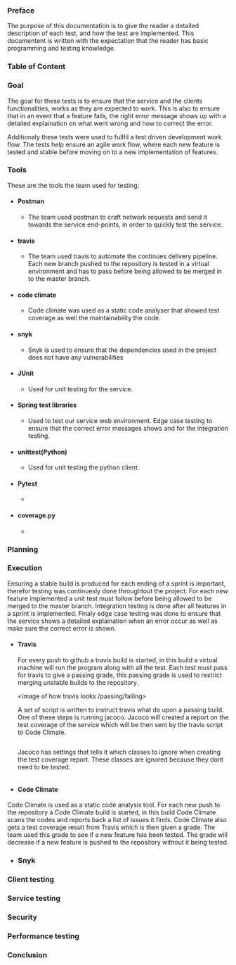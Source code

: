 ### Preface
The purpose of this documentation is to give the reader a detailed description of each test, and how the test are implemented. This documentent is written with the expectation that the reader has basic programming and testing knowledge.

### Table of Content


### Goal
The goal for these tests is to ensure that the service and the clients functionalities, works as they are expected to work. This is also to ensure that in an event that a feature fails, the right error message shows up with a detailed explaination on what went wrong and how to correct the error.

Additionaly these tests were used to fullfil a test driven development work flow. The tests help ensure an agile work flow, where each new feature is tested and stable before moving on to a new implementation of features.

### Tools
These are the tools the team used for testing:
  - #### Postman
    - The team used postman to craft network requests and send it towards the service end-points, in order to quickly test the service.
   
  - #### travis 
    - The team used travis to automate the continues delivery pipeline. Each new branch pushed to the repository is tested in a virtual environment and has to pass before being allowed to be merged in to the master branch.
  
  - #### code climate 
    - Code climate was used as a static code analyser that showed test coverage as well the maintainability the code.
    
  - #### snyk
    - Snyk is used to ensure that the dependencies used in the project does not have any vulnerabilities
    
  - #### JUnit
    - Used for unit testing for the service.
    
  - #### Spring test libraries
    - Used to test our service web environment. Edge case testing to ensure that the correct error messages shows and for the integration testing.
    
  - #### unittest(Python)
    - Used for unit testing the python client.
    
  - #### Pytest
    - 
    
  - #### coverage.py
    - 
  
### Planning

### Execution
Ensuring a stable build is produced for each ending of a sprint is important, therefor testing was continuesly done throughtout the project. For each new feature implemented a unit test must follow before being allowed to be merged to the master branch. Integration testing is done after all features in a sprint is implemented. Finaly edge case testing was done to ensure that the service shows a detailed explaination when an error occur as well as make sure the correct error is shown.

- #### Travis
  For every push to github a travis build is started, in this build a virtual machine will run the program along with all the test. Each test must pass for travis to give a passing grade, this passing grade is used to restrict merging unstable builds to the repository.
  
  <image of how travis looks /passing/failing>
  
  A set of script is written to instruct travis what do upon a passing build. One of these steps is running jacoco. Jacoco will created a report on the test coverage of the service which will be then sent by the travis script to Code Climate.
  
  <image of travis scripts>
  
  Jacoco has settings that tells it which classes to ignore when creating the test coverage report. These classes are ignored because they dont need to be tested.
  
  <image of jacoco settings>
  
  
  
- #### Code Climate
 Code Climate is used as a static code analysis tool. For each new push to the repository a Code Climate build is started, in this build Code Climate scans the codes and reports back a list of issues it finds. Code Climate also gets a test coverage result from Travis which is then given a grade. The team used this grade to see if a new feature has been tested. The grade will decrease if a new feature is pushed to the repository without it being tested. 
 
 <images of code climate>

- ### Snyk
 

### Client testing

### Service testing

### Security

### Performance testing

### Conclusion
